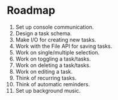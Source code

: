 # Roadmap

1. Set up console communication.
2. Design a task schema.
3. Make I/O for creating new tasks.
4. Work with the File API for saving tasks.
5. Work on single/multiple selection.
6. Work on toggling a task/tasks.
7. Work on deleting a task/tasks.
8. Work on editing a task.
9. Think of recurring tasks.
10. Think of automatic reminders.
11. Set up background music.